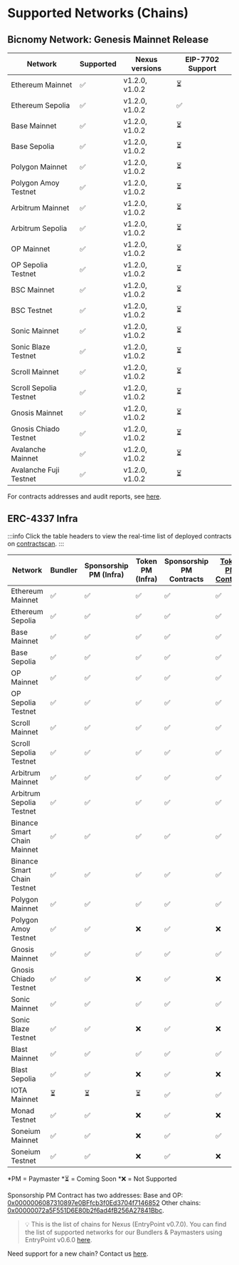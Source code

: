 # Supported Networks (Chains)

## Bicnomy Network: Genesis Mainnet Release

| Network                     | Supported| Nexus versions   | EIP-7702 Support |
|-----------------------------|----------|-----------------|------------------|
| Ethereum Mainnet            | ✅        | v1.2.0, v1.0.2   | ⏳                |
| Ethereum Sepolia            | ✅        | v1.2.0, v1.0.2   | ✅                |
| Base Mainnet                | ✅        | v1.2.0, v1.0.2   | ⏳                |
| Base Sepolia                | ✅        | v1.2.0, v1.0.2   | ⏳                |
| Polygon Mainnet             | ✅        | v1.2.0, v1.0.2   | ⏳                |
| Polygon Amoy Testnet        | ✅        | v1.2.0, v1.0.2   | ⏳                |
| Arbitrum Mainnet            | ✅        | v1.2.0, v1.0.2   | ⏳                |
| Arbitrum Sepolia            | ✅        | v1.2.0, v1.0.2   | ⏳                |
| OP Mainnet                  | ✅        | v1.2.0, v1.0.2   | ⏳                |
| OP Sepolia Testnet          | ✅        | v1.2.0, v1.0.2   | ⏳                |
| BSC Mainnet                 | ✅        | v1.2.0, v1.0.2   | ⏳                |
| BSC Testnet                 | ✅        | v1.2.0, v1.0.2   | ⏳                |
| Sonic Mainnet               | ✅        | v1.2.0, v1.0.2   | ⏳                |
| Sonic Blaze Testnet         | ✅        | v1.2.0, v1.0.2   | ⏳                |
| Scroll Mainnet              | ✅        | v1.2.0, v1.0.2   | ⏳                |
| Scroll Sepolia Testnet      | ✅        | v1.2.0, v1.0.2   | ⏳                |
| Gnosis Mainnet              | ✅        | v1.2.0, v1.0.2   | ⏳                |
| Gnosis Chiado Testnet       | ✅        | v1.2.0, v1.0.2   | ⏳                |
| Avalanche Mainnet           | ✅        | v1.2.0, v1.0.2   | ⏳                |
| Avalanche Fuji Testnet      | ✅        | v1.2.0, v1.0.2   | ⏳                |

For contracts addresses and audit reports, see [here](https://docs.biconomy.io/contractsAndAudits).

## ERC-4337 Infra

:::info
Click the table headers to view the real-time list of deployed contracts on [contractscan](https://contractscan.xyz/).
:::

| Network                      | Bundler | Sponsorship PM (Infra) | Token PM (Infra) | Sponsorship PM Contracts | [Token PM Contract](https://contractscan.xyz/contract/0x00000000301515A5410e0d768aF4f53c416edf19) | [Nexus Contracts] |
|-----------------------------|---------|----------------------|-----------------|----------------------|-----------------|-----------------|
| Ethereum Mainnet            | ✅      | ✅                   | ✅              | ✅                   | ✅              | ✅ (v1.0.2)              |
| Ethereum Sepolia            | ✅      | ✅                   | ✅              | ✅                   | ✅              | ✅ (v1.0.2)              |
| Base Mainnet                | ✅      | ✅                   | ✅              | ✅                   | ✅              | ✅ (v1.0.2)              |
| Base Sepolia                | ✅      | ✅                   | ✅              | ✅                   | ✅              | ✅ (v1.0.2)              |
| OP Mainnet                  | ✅      | ✅                   | ✅              | ✅                   | ✅              | ✅ (v1.0.2)              |
| OP Sepolia Testnet          | ✅      | ✅                   | ✅              | ✅                   | ✅              | ✅ (v1.0.2)              |
| Scroll Mainnet              | ✅      | ✅                   | ✅              | ✅                   | ✅              | ✅ (v1.0.2)              |
| Scroll Sepolia Testnet      | ✅      | ✅                   | ✅              | ✅                   | ✅              | ✅ (v1.0.2)              |
| Arbitrum Mainnet            | ✅      | ✅                   | ✅              | ✅                   | ✅              | ✅ (v1.0.2)              |
| Arbitrum Sepolia Testnet    | ✅      | ✅                   | ✅              | ✅                   | ✅              | ✅ (v1.0.2)              |
| Binance Smart Chain Mainnet | ✅      | ✅                   | ✅              | ✅                   | ✅              | ✅ (v1.0.2)              |
| Binance Smart Chain Testnet | ✅      | ✅                   | ✅              | ✅                   | ✅              | ✅ (v1.0.2)              |
| Polygon Mainnet             | ✅      | ✅                   | ✅              | ✅                   | ✅              | ✅ (v1.0.2)              |
| Polygon Amoy Testnet        | ✅      | ✅                   | ❌              | ✅                   | ❌              | ✅ (v1.0.2)              |
| Gnosis Mainnet              | ✅      | ✅                   | ✅              | ✅                   | ✅              | ✅ (v1.0.2)              |
| Gnosis Chiado Testnet       | ✅      | ✅                   | ❌              | ✅                   | ❌              | ✅ (v1.0.2)              |
| Sonic Mainnet               | ✅      | ✅                   | ✅              | ✅                   | ✅              | ✅ (v1.0.2)              |
| Sonic Blaze Testnet         | ✅      | ✅                   | ❌              | ✅                   | ❌              | ✅ (v1.0.2)              |
| Blast Mainnet               | ✅      | ✅                   | ✅              | ✅                   | ✅              | ✅ (v1.0.2)              |
| Blast Sepolia               | ✅      | ✅                   | ❌              | ✅                   | ❌              | ✅ (v1.0.2)              |
| IOTA Mainnet                | ⏳      | ⏳                   | ⏳              | ✅                   | ✅              | ✅ (v1.0.2)              |
| Monad Testnet               | ✅      | ✅                   | ❌              | ✅                   | ❌              | ✅ (v1.0.2)              |
| Soneium Mainnet             | ✅      | ✅                   | ❌              | ✅                   | ✅              | ✅ (v1.0.2)              |
| Soneium Testnet             | ✅      | ✅                   | ❌              | ✅                   | ❌              | ✅ (v1.0.2)              |

*PM = Paymaster
*⏳ = Coming Soon
*❌ = Not Supported

Sponsorship PM Contract has two addresses: 
Base and OP: [0x0000006087310897e0BFfcb3f0Ed3704f7146852](https://contractscan.xyz/contract/0x0000006087310897e0BFfcb3f0Ed3704f7146852)
Other chains: [0x00000072a5F551D6E80b2f6ad4fB256A27841Bbc](https://contractscan.xyz/contract/0x00000072a5F551D6E80b2f6ad4fB256A27841Bbc).

> 💡 This is the list of chains for Nexus (EntryPoint v0.7.0). You can find the list of supported networks for our Bundlers & Paymasters using EntryPoint v0.6.0 [here](/smartAccountsV2/supportedNetworks).

Need support for a new chain? Contact us [here](https://forms.gle/nycUAs3Fwyzz772w7).
